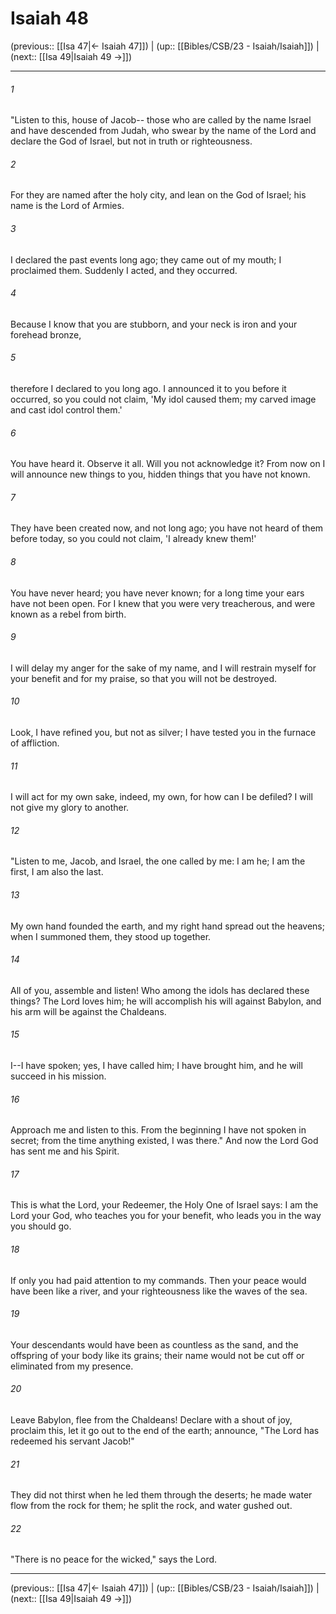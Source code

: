 # Isaiah 48

(previous:: [[Isa 47|← Isaiah 47]]) | (up:: [[Bibles/CSB/23 - Isaiah/Isaiah]]) | (next:: [[Isa 49|Isaiah 49 →]])

***


###### 1 
"Listen to this, house of Jacob-- those who are called by the name Israel and have descended from Judah, who swear by the name of the Lord and declare the God of Israel, but not in truth or righteousness. 

###### 2 
For they are named after the holy city, and lean on the God of Israel; his name is the Lord of Armies. 

###### 3 
I declared the past events long ago; they came out of my mouth; I proclaimed them. Suddenly I acted, and they occurred. 

###### 4 
Because I know that you are stubborn, and your neck is iron and your forehead bronze, 

###### 5 
therefore I declared to you long ago. I announced it to you before it occurred, so you could not claim, 'My idol caused them; my carved image and cast idol control them.' 

###### 6 
You have heard it. Observe it all. Will you not acknowledge it? From now on I will announce new things to you, hidden things that you have not known. 

###### 7 
They have been created now, and not long ago; you have not heard of them before today, so you could not claim, 'I already knew them!' 

###### 8 
You have never heard; you have never known; for a long time your ears have not been open. For I knew that you were very treacherous, and were known as a rebel from birth. 

###### 9 
I will delay my anger for the sake of my name, and I will restrain myself for your benefit and for my praise, so that you will not be destroyed. 

###### 10 
Look, I have refined you, but not as silver; I have tested you in the furnace of affliction. 

###### 11 
I will act for my own sake, indeed, my own, for how can I be defiled? I will not give my glory to another. 

###### 12 
"Listen to me, Jacob, and Israel, the one called by me: I am he; I am the first, I am also the last. 

###### 13 
My own hand founded the earth, and my right hand spread out the heavens; when I summoned them, they stood up together. 

###### 14 
All of you, assemble and listen! Who among the idols has declared these things? The Lord loves him; he will accomplish his will against Babylon, and his arm will be against the Chaldeans. 

###### 15 
I--I have spoken; yes, I have called him; I have brought him, and he will succeed in his mission. 

###### 16 
Approach me and listen to this. From the beginning I have not spoken in secret; from the time anything existed, I was there." And now the Lord God has sent me and his Spirit. 

###### 17 
This is what the Lord, your Redeemer, the Holy One of Israel says: I am the Lord your God, who teaches you for your benefit, who leads you in the way you should go. 

###### 18 
If only you had paid attention to my commands. Then your peace would have been like a river, and your righteousness like the waves of the sea. 

###### 19 
Your descendants would have been as countless as the sand, and the offspring of your body like its grains; their name would not be cut off or eliminated from my presence. 

###### 20 
Leave Babylon, flee from the Chaldeans! Declare with a shout of joy, proclaim this, let it go out to the end of the earth; announce, "The Lord has redeemed his servant Jacob!" 

###### 21 
They did not thirst when he led them through the deserts; he made water flow from the rock for them; he split the rock, and water gushed out. 

###### 22 
"There is no peace for the wicked," says the Lord.

***

(previous:: [[Isa 47|← Isaiah 47]]) | (up:: [[Bibles/CSB/23 - Isaiah/Isaiah]]) | (next:: [[Isa 49|Isaiah 49 →]])
